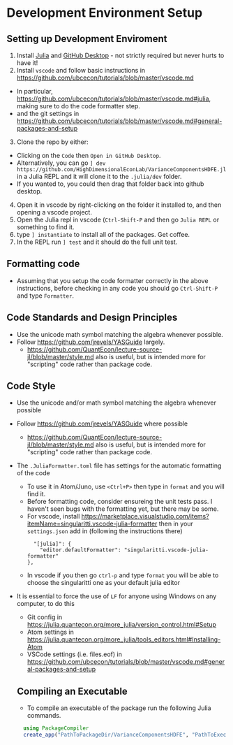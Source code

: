 # Development Environment Setup

## Setting up Development Enviroment
1. Install [Julia](https://julialang.org/downloads/) and [GitHub Desktop](https://desktop.github.com/) - not strictly required but never hurts to have it!
2. Install `vscode` and follow basic instructions in https://github.com/ubcecon/tutorials/blob/master/vscode.md
  - In particular, https://github.com/ubcecon/tutorials/blob/master/vscode.md#julia, making sure to do the code formatter step.
  - and the git settings in https://github.com/ubcecon/tutorials/blob/master/vscode.md#general-packages-and-setup
3. Clone the repo by either:
  - Clicking on the `Code` then `Open in GitHub Desktop`.
  - Alternatively, you can go `] dev https://github.com/HighDimensionalEconLab/VarianceComponentsHDFE.jl` in a Julia REPL and it will clone it to the `.julia/dev` folder.
  - If you wanted to, you could then drag that folder back into github desktop.
4. Open it in vscode by right-clicking on the folder it installed to, and then opening a vscode project.
5. Open the Julia repl in vscode  (`Ctrl-Shift-P` and then go `Julia REPL` or something to find it.
6. type `] instantiate` to install all of the packages.  Get coffee.
6. In the REPL run `] test` and it should do the full unit test.

## Formatting code
- Assuming that you setup the code formatter correctly in the above instructions, before checking in any code you should go `Ctrl-Shift-P` and type `Formatter`.

## Code Standards and Design Principles
- Use the unicode math symbol matching the algebra whenever possible.
- Follow https://github.com/jrevels/YASGuide largely.
    - https://github.com/QuantEcon/lecture-source-jl/blob/master/style.md also is useful, but is intended more for "scripting" code rather than package code.


## Code Style
- Use the unicode and/or math symbol matching the algebra whenever possible
- Follow https://github.com/jrevels/YASGuide where possible
    - https://github.com/QuantEcon/lecture-source-jl/blob/master/style.md also is useful, but is intended more for "scripting" code rather than package code.
- The `.JuliaFormatter.toml` file has settings for the automatic formatting of the code
  - To use it in Atom/Juno, use `<Ctrl+P>` then type in `format` and you will find it.
  - Before formatting code, consider ensureing the unit tests pass.  I haven't seen bugs with the formatting yet, but there may be some.
  - For vscode, install https://marketplace.visualstudio.com/items?itemName=singularitti.vscode-julia-formatter then in your    `settings.json` add in (following the instructions there)
    ```
      "[julia]": {
        "editor.defaultFormatter": "singularitti.vscode-julia-formatter"
    },
    ```
  - In vscode if you then go `ctrl-p` and type `format` you will be able to choose the singularitti one as your default julia editor
- It is essential to force the use of `LF` for anyone using Windows on any computer, to do this
  - Git config in https://julia.quantecon.org/more_julia/version_control.html#Setup
  - Atom settings in https://julia.quantecon.org/more_julia/tools_editors.html#Installing-Atom
  - VSCode settings (i.e. files.eof) in https://github.com/ubcecon/tutorials/blob/master/vscode.md#general-packages-and-setup

  ## Compiling an Executable
  - To compile an executable of the package run the following Julia commands.
  ```julia
    using PackageCompiler
    create_app("PathToPackageDir/VarianceComponentsHDFE", "PathToExecutableDir/VarianceComponentsHDFEExecutable)
  ```
  
